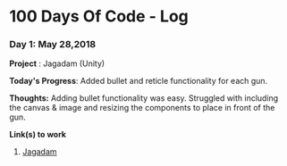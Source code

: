 # 100 Days Of Code - Log

### Day 1: May 28,2018

**Project** : Jagadam (Unity)

**Today's Progress**: Added bullet and reticle functionality for each gun.

**Thoughts:** Adding bullet functionality was easy. Struggled with including the canvas & image and resizing the components to place in front of the gun.



**Link(s) to work**
1. [Jagadam](https://github.com/nirvanalab/Jagadam)

